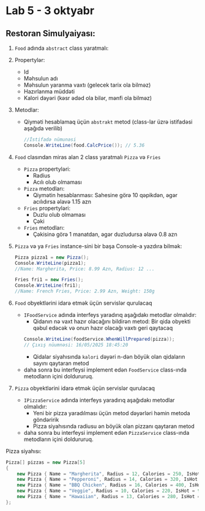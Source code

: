 # Lab 5 - 3 oktyabr
## Restoran Simulyaiyası:
1. `Food` adında `abstract` class yaratmalı:
2. Propertylər:
    - Id
    - Məhsulun adı
    - Məhsulun yaranma vaxtı (gelecek tarix ola bilməz)
    - Hazırlanma müddəti
    - Kalori dəyəri (kəsr ədəd ola bilər, mənfi ola bilməz)
3. Metodlar:
    - Qiyməti hesablamaq üçün `abstrakt` metod (class-lar üzrə istifadəsi aşağıda verilib)
        ```cs
        //İstifadə nümunəsi
        Console.WriteLine(food.CalcPrice()); // 5.36
        ```
4. `Food` clasından miras alan 2 class yaratmalı `Pizza` və `Fries`
    - `Pizza` propertyləri:
        - Radius 
        - Acılı olub olmaması
    - `Pizza` metodları:
        - Qiymətin hesablanması:
        Sahesine görə 10 qəpikdən, əgər acılıdırsa əlavə 1.15 azn
    - `Fries` propertyləri:
        - Duzlu olub olmaması
        - Çəki
    - `Fries` metodları:
        - Çəkisinə görə 1 manatdan, əgər duzludursa əlavə 0.8 azn
5. `Pizza` və ya `Fries` instance-sini bir başa Console-a yazdıra bilmək:
    ```cs
    Pizza pizza1 = new Pizza();
    Console.WriteLine(pizza1); 
    //Name: Margherita, Price: 8.99 Azn, Radius: 12 ...

    Fries fri1 = new Fries();
    Console.WriteLine(fri1); 
    //Name: French Fries, Price: 2.99 Azn, Weight: 150g
    ```
6. `Food` obyektlərini idarə etmək üçün servislər qurulacaq
    - `IFoodService` adında interfeys yaradırıq aşağıdakı metodlar olmalıdır:
        - Qidanın nə vaxt hazır olacağını bildirən metod:
        Bir qida obyekti qəbul edəcək və onun hazır olacağı vaxtı geri qaytacaq
        ```cs
        Console.WriteLine(foodService.WhenWillPrepared(pizza));
        // Çıxış nüumnəsi: 16/05/2025 18:45:20
        ```
        - Qidalar siyahısında `kalori` dəyəri n-dən böyük olan qidaların sayını qaytaran metod 
    - daha sonra bu interfeysi implement edən `FoodService` class-ında metodların içini doldururuq.

7. `Pizza` obyektlərini idarə etmək üçün servislər qurulacaq
    - `IPizzaService` adında interfeys yaradırıq aşağıdakı metodlar olmalıdır:
        - Yeni bir pizza yaradılması üçün metod dəyərləri həmin metoda göndəririk
        - Pizza siyahısında radiusu ən böyük olan pizzanı qaytaran metod
    - daha sonra bu interfeysi implement edən `PizzaService` class-ında metodların içini doldururuq.

Pizza siyahısı:
```cs
Pizza[] pizzas = new Pizza[5]
{
    new Pizza { Name = "Margherita", Radius = 12, Calories = 250, IsHot = false, PrepareTime = TimeSpan.FromMinutes(15), Created = DateTime.Now },
    new Pizza { Name = "Pepperoni", Radius = 14, Calories = 320, IsHot = true, PrepareTime = TimeSpan.FromMinutes(18), Created = DateTime.Now },
    new Pizza { Name = "BBQ Chicken", Radius = 16, Calories = 400, IsHot = true, PrepareTime = TimeSpan.FromMinutes(20), Created = DateTime.Now },
    new Pizza { Name = "Veggie", Radius = 10, Calories = 220, IsHot = false, PrepareTime = TimeSpan.FromMinutes(12), Created = DateTime.Now },
    new Pizza { Name = "Hawaiian", Radius = 13, Calories = 280, IsHot = false, PrepareTime = TimeSpan.FromMinutes(17), Created = DateTime.Now }
};

```